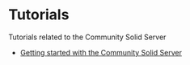 # Tutorials

Tutorials related to the Community Solid Server
 * [Getting started with the Community Solid Server](getting-started.md)
